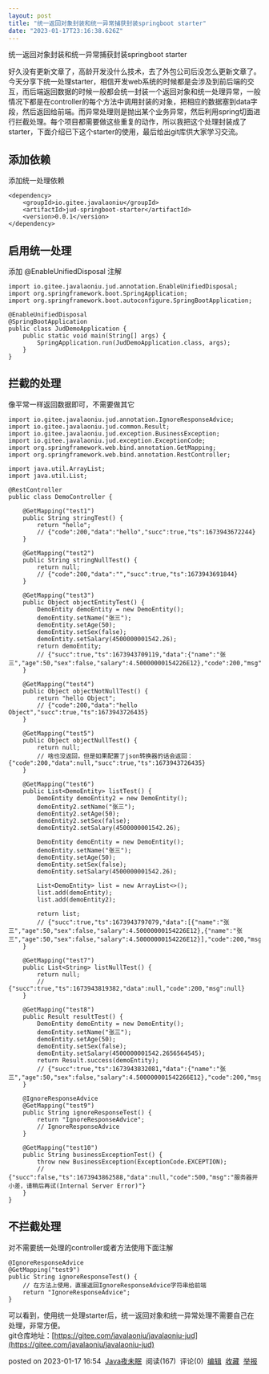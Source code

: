 ```yaml
---
layout: post
title: "统一返回对象封装和统一异常捕获封装springboot starter"
date: "2023-01-17T23:16:38.626Z"
---
```

统一返回对象封装和统一异常捕获封装springboot starter

好久没有更新文章了，高龄开发没什么技术，去了外包公司后没怎么更新文章了。今天分享下统一处理starter，相信开发web系统的时候都是会涉及到前后端的交互，而后端返回数据的时候一般都会统一封装一个返回对象和统一处理异常，一般情况下都是在controller的每个方法中调用封装的对象，把相应的数据塞到data字段，然后返回给前端。而异常处理则是抛出某个业务异常，然后利用spring切面进行拦截处理。每个项目都需要做这些重复的动作，所以我把这个处理封装成了starter，下面介绍已下这个starter的使用，最后给出git库供大家学习交流。

添加依赖
----

添加统一处理依赖

    <dependency>  
        <groupId>io.gitee.javalaoniu</groupId>  
        <artifactId>jud-springboot-starter</artifactId>  
        <version>0.0.1</version>  
    </dependency>
    

启用统一处理
------

添加 @EnableUnifiedDisposal 注解

    import io.gitee.javalaoniu.jud.annotation.EnableUnifiedDisposal;  
    import org.springframework.boot.SpringApplication;  
    import org.springframework.boot.autoconfigure.SpringBootApplication;  
      
    @EnableUnifiedDisposal  
    @SpringBootApplication  
    public class JudDemoApplication {  
        public static void main(String[] args) {  
            SpringApplication.run(JudDemoApplication.class, args);  
        }  
    }
    

拦截的处理
-----

像平常一样返回数据即可，不需要做其它

    import io.gitee.javalaoniu.jud.annotation.IgnoreResponseAdvice;  
    import io.gitee.javalaoniu.jud.common.Result;  
    import io.gitee.javalaoniu.jud.exception.BusinessException;  
    import io.gitee.javalaoniu.jud.exception.ExceptionCode;  
    import org.springframework.web.bind.annotation.GetMapping;  
    import org.springframework.web.bind.annotation.RestController;  
      
    import java.util.ArrayList;  
    import java.util.List;  
      
    @RestController  
    public class DemoController {  
      
        @GetMapping("test1")  
        public String stringTest() {  
            return "hello";  
            // {"code":200,"data":"hello","succ":true,"ts":1673943672244}
        }  
      
        @GetMapping("test2")  
        public String stringNullTest() {  
            return null;  
            // {"code":200,"data":"","succ":true,"ts":1673943691844}
        }  
      
        @GetMapping("test3")  
        public Object objectEntityTest() {  
            DemoEntity demoEntity = new DemoEntity();  
            demoEntity.setName("张三");  
            demoEntity.setAge(50);  
            demoEntity.setSex(false);  
            demoEntity.setSalary(4500000001542.26);  
            return demoEntity;  
            // {"succ":true,"ts":1673943709119,"data":{"name":"张三","age":50,"sex":false,"salary":4.50000000154226E12},"code":200,"msg":null}
        }  
      
        @GetMapping("test4")  
        public Object objectNotNullTest() {  
            return "hello Object";  
            // {"code":200,"data":"hello Object","succ":true,"ts":1673943726435}
        }  
      
        @GetMapping("test5")  
        public Object objectNullTest() {  
            return null;  
            // 啥也没返回，但是如果配置了json转换器的话会返回：{"code":200,"data":null,"succ":true,"ts":1673943726435}
        }  
      
        @GetMapping("test6")  
        public List<DemoEntity> listTest() {  
            DemoEntity demoEntity2 = new DemoEntity();  
            demoEntity2.setName("张三");  
            demoEntity2.setAge(50);  
            demoEntity2.setSex(false);  
            demoEntity2.setSalary(4500000001542.26);  
      
            DemoEntity demoEntity = new DemoEntity();  
            demoEntity.setName("张三");  
            demoEntity.setAge(50);  
            demoEntity.setSex(false);  
            demoEntity.setSalary(4500000001542.26);  
      
            List<DemoEntity> list = new ArrayList<>();  
            list.add(demoEntity);  
            list.add(demoEntity2);  
      
            return list;  
            // {"succ":true,"ts":1673943797079,"data":[{"name":"张三","age":50,"sex":false,"salary":4.50000000154226E12},{"name":"张三","age":50,"sex":false,"salary":4.50000000154226E12}],"code":200,"msg":null}
        }  
      
        @GetMapping("test7")  
        public List<String> listNullTest() {  
            return null;  
            // {"succ":true,"ts":1673943819382,"data":null,"code":200,"msg":null}
        }  
      
        @GetMapping("test8")  
        public Result resultTest() {  
            DemoEntity demoEntity = new DemoEntity();  
            demoEntity.setName("张三");  
            demoEntity.setAge(50);  
            demoEntity.setSex(false);  
            demoEntity.setSalary(4500000001542.2656564545);  
            return Result.success(demoEntity);  
            // {"succ":true,"ts":1673943832081,"data":{"name":"张三","age":50,"sex":false,"salary":4.500000001542266E12},"code":200,"msg":null}
        }  
      
        @IgnoreResponseAdvice  
        @GetMapping("test9")  
        public String ignoreResponseTest() {  
            return "IgnoreResponseAdvice";  
            // IgnoreResponseAdvice
        }  
      
        @GetMapping("test10")  
        public String businessExceptionTest() {  
            throw new BusinessException(ExceptionCode.EXCEPTION);  
            // {"succ":false,"ts":1673943862588,"data":null,"code":500,"msg":"服务器开小差，请稍后再试(Internal Server Error)"}
        }  
    }
    

不拦截处理
-----

对不需要统一处理的controller或者方法使用下面注解

    @IgnoreResponseAdvice  
    @GetMapping("test9")  
    public String ignoreResponseTest() {  
    	// 在方法上使用，直接返回IgnoreResponseAdvice字符串给前端
        return "IgnoreResponseAdvice";  
    }
    

可以看到，使用统一处理starter后，统一返回对象和统一异常处理不需要自己在处理，非常方便。  
git仓库地址：[https://gitee.com/javalaoniu/javalaoniu-jud](https://gitee.com/javalaoniu/javalaoniu-jud)

posted on 2023-01-17 16:54  [Java夜未眠](https://www.cnblogs.com/liangxianning/)  阅读(167)  评论(0)  [编辑](https://i.cnblogs.com/EditPosts.aspx?postid=17058195)  [收藏](javascript:void(0))  [举报](javascript:void(0))
